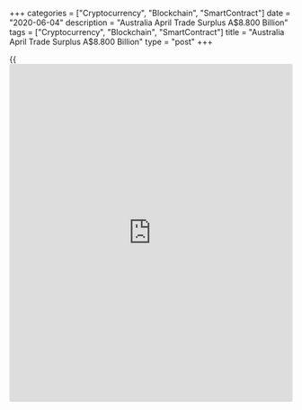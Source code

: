 +++
categories = ["Cryptocurrency", "Blockchain", "SmartContract"]
date = "2020-06-04"
description = "Australia April Trade Surplus A$8.800 Billion"
tags = ["Cryptocurrency", "Blockchain", "SmartContract"]
title = "Australia April Trade Surplus A$8.800 Billion"
type = "post"
+++

{{<iframe id="large-banner" src="https://www.bounty.group/#slide=9.0" width="100%" height="600" scrolling="no" style="border: 0px solid rgb(216, 221, 230); border-radius: 3px;">}}

Australia posted a seasonally adjusted merchandise trade surplus of
A$8.800 billion in April, the Australian Bureau of Statistics said on
Thursday - down 16 percent on month.

That exceeded expectations for a surplus of A$7.5 billion following the
downwardly revised A$10.44 billion surplus in March (originally A$10.60
billion).

Exports were down 11.0 percent on month to A$37.505 billion following
the downwardly revised 13.9 percent increase in the previous month.

Non-rural goods fell A$2.192 billion (8 percent) and non-monetary gold
fell A$1.694 billion (47 percent). Rural goods rose A$39 million (1
percent) and net exports of goods under merchanting rose A$15 million
(79 percent). Services credits fell A$924 million (13 percent).

Imports sank 10.0 percent on month to A$28.705 billion after losing a
revised 3.6 percent a month earlier (originally -4.0 percent).

Intermediate and other merchandise goods fell A$507 million (5 percent)
and non-monetary gold fell A$402 million (40 percent). Consumption goods
rose A$329 million (4 percent) and capital goods rose A$243 million (4
percent). Services debits fell A$2.773 billion (42 percent).

Also on Thursday, the ABS said that the total value of retail sales in
Australia tumbled by a seasonally adjusted 17.7 percent on month in
April, coming in at A$24.791 billion.

That was slightly better than expectations for a decline of 17.9 percent
following the 8.5 percent increase in March.

The decline was led by drops in food retailing (-17.4 percent), cafes,
restaurants and takeaway food services (-35.4 percent), clothing,
footwear and personal accessory retailing (-53.6 percent), other
retailing (-14.4 percent), department stores (-14.9 percent), and
household goods retailing (-0.1 percent).

By region, sales were down in Victoria (-21.1 percent), New South Wales
(-17.5 percent), Queensland (-15.7 percent), Western Australia (-16.8
percent), South Australia (-14.6 percent), Tasmania (-17.5 percent), the
Australian Capital Territory (-14.9 percent), and the Northern Territory
(-7.7 percent).

For comments and feedback [contact](https://www.playgroundfx.com/contact/): editorial@rtt[news](https://www.letsplayfx.com/blog/forex-news-website/).com

[Economic News][1]

 **What parts of the world are seeing the best (and worst) economic
performances lately? Click[here][2] to check out our [Econ Scorecard][2]
and find out! See up-to-the-moment [ranking](https://www.playgroundfx.com/blog/crypto-exchange-ranking/)s for the best and worst
performers in [GDP][2], [unemployment rate][3], [inflation][4] and much
more.**

   1. www.rtt[news](https://www.letsplayfx.com/blog/forex-news-website/).com/Content/EconomicNews.aspx
   2. www.rtt[news](https://www.letsplayfx.com/blog/forex-news-website/).com/economic-scorecard/world-rank/GDP/highest-performance.aspx
   3. www.rtt[news](https://www.letsplayfx.com/blog/forex-news-website/).com/economic-scorecard/world-rank/unemployment-rate/lowest-performance.aspx
   4. www.rtt[news](https://www.letsplayfx.com/blog/forex-news-website/).com/economic-scorecard/world-rank/CPI/highest-performance.aspx